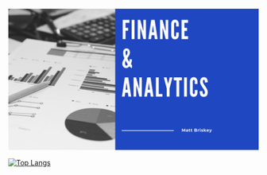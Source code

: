 [<img alt="Finance" width="600px" src="https://github.com/MattBriskey/MattBriskey/blob/main/Cover.png" />](https://github.com/MattBriskey/MattBriskey/blob/main/Cover.png)

[![Top Langs](https://github-readme-stats.vercel.app/api/top-langs/?username=mattbriskey&hide_progress=true&exclude_repo=css_exercises,odin-recipes,git_test,rprojects)](https://github.com/MattBriskey)


<!--
**MattBriskey/MattBriskey** is a ✨ _special_ ✨ repository because its `README.md` (this file) appears on your GitHub profile.

Here are some ideas to get you started:

- 🔭 I’m currently working on ...
- 🌱 I’m currently learning ...
- 👯 I’m looking to collaborate on ...
- 🤔 I’m looking for help with ...
- 💬 Ask me about ...
- 📫 How to reach me: ...
- 😄 Pronouns: ...
- ⚡ Fun fact: ...
-->
